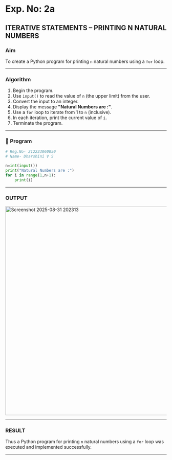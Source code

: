 # Exp. No: 2a  
## ITERATIVE STATEMENTS – PRINTING N NATURAL NUMBERS

###  Aim
To create a Python program for printing `n` natural numbers using a `for` loop.

---

###  Algorithm

1. Begin the program.
2. Use `input()` to read the value of `n` (the upper limit) from the user.
3. Convert the input to an integer.
4. Display the message **"Natural Numbers are :"**.
5. Use a `for` loop to iterate from 1 to `n` (inclusive).
6. In each iteration, print the current value of `i`.
7. Terminate the program.

---

### 🧾 Program

```python
# Reg.No- 212223060050
# Name- Dharshini V S

n=int(input())
print("Natural Numbers are :")
for i in range(1,n+1):   
    print(i)

```
---
### OUTPUT
<img width="1258" height="654" alt="Screenshot 2025-08-31 202313" src="https://github.com/user-attachments/assets/4e741e09-1c62-487c-a96a-75df8b00b525" />

---
### RESULT
Thus a Python program for printing `n` natural numbers using a `for` loop was executed and implemented successfully.

---

